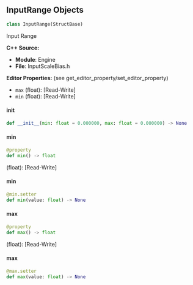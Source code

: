 ## InputRange Objects

```python
class InputRange(StructBase)
```

Input Range

**C++ Source:**

- **Module**: Engine
- **File**: InputScaleBias.h

**Editor Properties:** (see get_editor_property/set_editor_property)

- ``max`` (float):  [Read-Write]
- ``min`` (float):  [Read-Write]

<a id="unreal.InputRange.__init__"></a>

#### __init__

```python
def __init__(min: float = 0.000000, max: float = 0.000000) -> None
```

<a id="unreal.InputRange.min"></a>

#### min

```python
@property
def min() -> float
```

(float):  [Read-Write]

<a id="unreal.InputRange.min"></a>

#### min

```python
@min.setter
def min(value: float) -> None
```

<a id="unreal.InputRange.max"></a>

#### max

```python
@property
def max() -> float
```

(float):  [Read-Write]

<a id="unreal.InputRange.max"></a>

#### max

```python
@max.setter
def max(value: float) -> None
```

<a id="unreal.InputAlphaBoolBlend"></a>